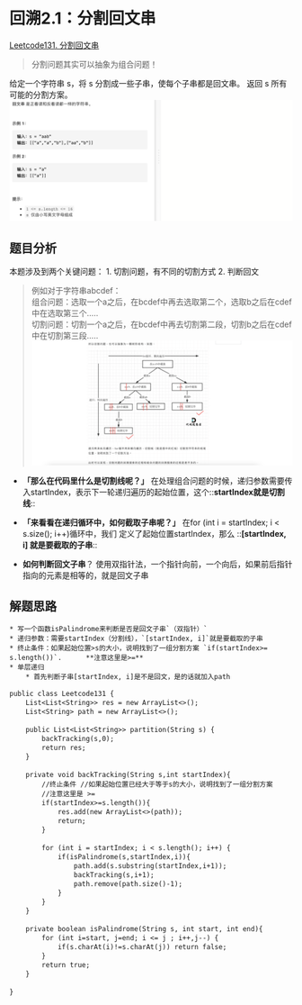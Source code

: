 # 回溯2.1：分割回文串

[Leetcode131. 分割回文串](https://leetcode-cn.com/problems/palindrome-partitioning/)

> 分割问题其实可以抽象为组合问题！  

给定一个字符串 s，将 s 分割成一些子串，使每个子串都是回文串。
返回 s 所有可能的分割方案。
![](%E5%9B%9E%E6%BA%AF2.1%EF%BC%9A%E5%88%86%E5%89%B2%E5%9B%9E%E6%96%87%E4%B8%B2/%E6%88%AA%E5%B1%8F2021-03-28%2023.27.17.png)

## 题目分析
本题涉及到两个关键问题：
	1. 切割问题，有不同的切割方式
	2. 判断回文

> 例如对于字符串abcdef：  
> 		组合问题：选取一个a之后，在bcdef中再去选取第二个，选取b之后在cdef中在选取第三个…..  
> 		切割问题：切割一个a之后，在bcdef中再去切割第二段，切割b之后在cdef中在切割第三段…..  
![](%E5%9B%9E%E6%BA%AF2.1%EF%BC%9A%E5%88%86%E5%89%B2%E5%9B%9E%E6%96%87%E4%B8%B2/%E6%88%AA%E5%B1%8F2021-03-28%2023.30.53.png)

* **「那么在代码里什么是切割线呢？」**
	在处理组合问题的时候，递归参数需要传入startIndex，表示下一轮递归遍历的起始位置，这个::**startIndex就是切割线**::

* **「来看看在递归循环中，如何截取子串呢？」**
	在for (int i = startIndex; i < s.size(); i++)循环中，我们 定义了起始位置startIndex，那么 ::**[startIndex, i] 就是要截取的子串**::

* **如何判断回文子串**？
	使用双指针法，一个指针向前，一个向后，如果前后指针指向的元素是相等的，就是回文子串


## 解题思路
	* 写一个函数isPalindrome来判断是否是回文子串`（双指针）`
	* 递归参数：需要startIndex（分割线），`[startIndex, i]`就是要截取的子串
	* 终止条件：如果起始位置>s的大小，说明找到了一组分割方案 `if(startIndex>= s.length())`.      **注意这里是>=**
	* 单层递归
		* 首先判断子串[startIndex, i]是不是回文，是的话就加入path

```
public class Leetcode131 {
    List<List<String>> res = new ArrayList<>();
    List<String> path = new ArrayList<>();

    public List<List<String>> partition(String s) {
        backTracking(s,0);
        return res;
    }

    private void backTracking(String s,int startIndex){
        //终止条件 //如果起始位置已经大于等于s的大小，说明找到了一组分割方案
        //注意这里是 >=
        if(startIndex>=s.length()){
            res.add(new ArrayList<>(path));
            return;
        }

        for (int i = startIndex; i < s.length(); i++) {
            if(isPalindrome(s,startIndex,i)){
                path.add(s.substring(startIndex,i+1));
                backTracking(s,i+1);
                path.remove(path.size()-1);
            }
        }
    }

    private boolean isPalindrome(String s, int start, int end){
        for (int i=start, j=end; i <= j ; i++,j--) {
            if(s.charAt(i)!=s.charAt(j)) return false;
        }
        return true;
    }

}
```





